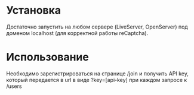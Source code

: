 # Установка
Достаточно запустить на любом сервере (LiveServer, OpenServer) под доменом localhost (для корректной работы reCaptcha).

# Использование
Необходимо зарегистрироваться на странице /join и получить API key, который передается в url в виде ?key=[api-key] при каждом запросе к /users
